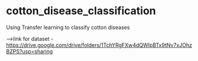 # cotton_disease_classification
Using Transfer learning to classify cotton diseases

-->link for dataset - https://drive.google.com/drive/folders/1TchYRgFXw4dQWIpBTx9tNv7xJOhzBZPS?usp=sharing

